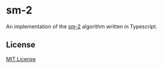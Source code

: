 # sm-2

An implementation of the [sm-2](https://super-memory.com/english/ol/sm2.htm) algorithm written in Typescript.

## License

[MIT License](LICENSE)
